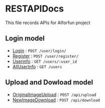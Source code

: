 # RESTAPIDocs 

This file records APIs for AIforfun project

## Login model

* [Login](login.md) : `POST /user/login/`
* [Register](register.md) : `POST /user/register/`
* [Userinfo](userInfo.md) : `GET /users/:user_id`
* [AllUserInfo](allUserInfo.md) : `GET /users`

## Upload  and Dowload model

* [OriginalImageUpload](imageupload.md) : `POST /api/upload`
* [NewImageDownload](imagedownload.md) : `POST /api/download`
